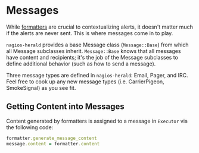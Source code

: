 # Messages

While [formatters](/docs/formatters.md) are crucial to contextualizing alerts, it doesn't matter much if the alerts are never sent. This is where messages come in to play.

``nagios-herald`` provides a base Message class (``Message::Base``) from which all Message subclasses inherit.  ``Message::Base`` knows that all messages have content and recipients; it's the job of the Message subclasses to define additional behavior (such as how to send a message).

Three message types are defined in ``nagios-herald``: Email, Pager, and IRC.  Feel free to cook up any new message types (i.e. CarrierPigeon, SmokeSignal) as you see fit.

## Getting Content into Messages

Content generated by formatters is assigned to a message in ``Executor`` via the following code:

```ruby
formatter.generate_message_content
message.content = formatter.content
```
